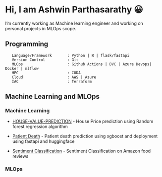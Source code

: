 # Hi, I am Ashwin Parthasarathy 😀
  I’m currently working as Machine learning engineer and working on personal projects in MLOps scope.
  
## Programming ##

```
   Language/Framework       : Python | R | flask/fastapi
   Version Control          : Git
   MLOps                    : Github Actions | DVC | Azure Devops| Docker | mlflow
   HPC                      : CUDA
   Cloud                    : AWS | Azure
   IAC                      : Terraform
```
  

## Machine Learning and MLOps ##

### Machine Learning #### 
 - [HOUSE-VALUE-PREDICTION](https://github.com/Ashwin143/HOUSE-VALUE-PREDICTION ) - House Price prediction using Random forest regression algorithm
   
 - [Patient Death](https://github.com/Ashwin143/patient_death) - Patient death prediction using xgboost and deployment using fastapi and huggingface
   
 - [Sentiment Classification](https://github.com/Ashwin143/amazon_sentiment_classification)  - Sentiment Classification on Amazon food reviews

### MLOps ####


